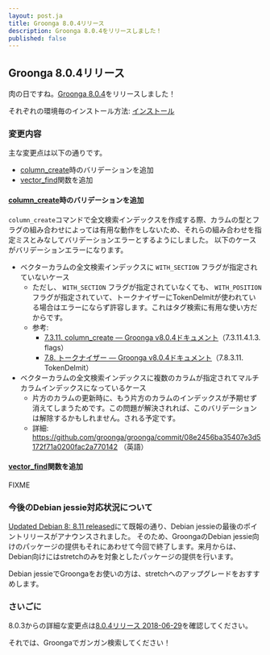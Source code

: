 ```yaml
---
layout: post.ja
title: Groonga 8.0.4リリース
description: Groonga 8.0.4をリリースしました！
published: false
---
```


## Groonga 8.0.4リリース

肉の日ですね。[Groonga 8.0.4](/ja/docs/news.html#release-8.0.4)をリリースしました！

それぞれの環境毎のインストール方法: [インストール](/ja/docs/install.html)

### 変更内容

主な変更点は以下の通りです。

* [column_create](/ja/docs/reference/commands/column_create)時のバリデーションを追加
* [vector_find](/ja/docs/reference/functions/vector_find)関数を追加

#### [column_create](/ja/docs/reference/commands/column_create)時のバリデーションを追加

`column_create`コマンドで全文検索インデックスを作成する際、カラムの型とフラグの組み合わせによっては有用な動作をしないため、それらの組み合わせを指定ミスとみなしてバリデーションエラーとするようにしました。
以下のケースがバリデーションエラーになります。

* ベクターカラムの全文検索インデックスに `WITH_SECTION` フラグが指定されていないケース
  * ただし、 `WITH_SECTION` フラグが指定されていなくても、 `WITH_POSITION` フラグが指定されていて、トークナイザーにTokenDelmitが使われている場合はエラーにならず許容します。これはタグ検索に有用な使い方だからです。
  * 参考:
    * [7.3.11. column_create — Groonga v8.0.4ドキュメント](http://groonga.org/ja/docs/reference/commands/column_create.html#flags)（7.3.11.4.1.3. flags）
    * [7.8. トークナイザー — Groonga v8.0.4ドキュメント](http://groonga.org/ja/docs/reference/tokenizers.html#tokendelimit)（7.8.3.11. TokenDelmit）
* ベクターカラムの全文検索インデックスに複数のカラムが指定されてマルチカラムインデックスになっているケース
  * 片方のカラムの更新時に、もう片方のカラムのインデックスが予期せず消えてしまうためです。この問題が解決されれば、このバリデーションは解除するかもしれません。される予定です。
  * 詳細: https://github.com/groonga/groonga/commit/08e2456ba35407e3d5172f71a0200fac2a770142 （英語）

#### [vector_find](/ja/docs/reference/functions/vector_find)関数を追加

FIXME

### 今後のDebian jessie対応状況について

[Updated Debian 8: 8.11 released](https://www.debian.org/News/2018/20180623)にて既報の通り、Debian jessieの最後のポイントリリースがアナウンスされました。
そのため、GroongaのDebian jessie向けのパッケージの提供もそれにあわせて今回で終了します。来月からは、Debian向けにはstretchのみを対象としたパッケージの提供を行います。

Debian jessieでGroongaをお使いの方は、stretchへのアップグレードをおすすめします。

### さいごに

8.0.3からの詳細な変更点は[8.0.4リリース 2018-06-29](/ja/docs/news.html#release-8.0.4)を確認してください。

それでは、Groongaでガンガン検索してください！
